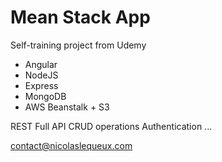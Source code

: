# Mean Stack App

Self-training project from Udemy

- Angular
- NodeJS
- Express
- MongoDB
- AWS Beanstalk + S3

REST Full API
CRUD operations
Authentication
...

contact@nicolaslequeux.com
